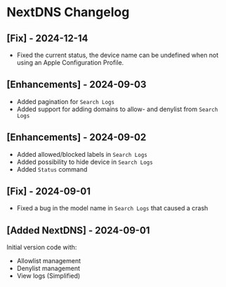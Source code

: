 # NextDNS Changelog

## [Fix] - 2024-12-14

- Fixed the current status, the device name can be undefined when not using an Apple Configuration Profile. 

## [Enhancements] - 2024-09-03

- Added pagination for `Search Logs`
- Added support for adding domains to allow- and denylist from `Search Logs`

## [Enhancements] - 2024-09-02

- Added allowed/blocked labels in `Search Logs`
- Added possibility to hide device in `Search Logs`
- Added `Status` command

## [Fix] - 2024-09-01

- Fixed a bug in the model name in `Search Logs` that caused a crash

## [Added NextDNS] - 2024-09-01

Initial version code with:

- Allowlist management
- Denylist management
- View logs (Simplified)
